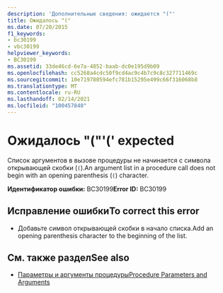 ```yaml
---
description: 'Дополнительные сведения: ожидается "("'
title: Ожидалось "("
ms.date: 07/20/2015
f1_keywords:
- bc30199
- vbc30199
helpviewer_keywords:
- BC30199
ms.assetid: 33de46cd-6e7a-4852-baab-dc0e195d9b09
ms.openlocfilehash: cc5268a4cdc50f9cd4ac9c4b7c9c8c327711469c
ms.sourcegitcommit: 10e719780594efc781b15295e499c66f316068b8
ms.translationtype: MT
ms.contentlocale: ru-RU
ms.lasthandoff: 02/14/2021
ms.locfileid: "100457840"
---
```

# <a name="-expected"></a><span data-ttu-id="84ce2-103">Ожидалось "("</span><span class="sxs-lookup"><span data-stu-id="84ce2-103">'(' expected</span></span>

<span data-ttu-id="84ce2-104">Список аргументов в вызове процедуры не начинается с символа открывающей скобки (`(`).</span><span class="sxs-lookup"><span data-stu-id="84ce2-104">An argument list in a procedure call does not begin with an opening parenthesis (`(`) character.</span></span>  
  
 <span data-ttu-id="84ce2-105">**Идентификатор ошибки:** BC30199</span><span class="sxs-lookup"><span data-stu-id="84ce2-105">**Error ID:** BC30199</span></span>  
  
## <a name="to-correct-this-error"></a><span data-ttu-id="84ce2-106">Исправление ошибки</span><span class="sxs-lookup"><span data-stu-id="84ce2-106">To correct this error</span></span>  
  
- <span data-ttu-id="84ce2-107">Добавьте символ открывающей скобки в начало списка.</span><span class="sxs-lookup"><span data-stu-id="84ce2-107">Add an opening parenthesis character to the beginning of the list.</span></span>  
  
## <a name="see-also"></a><span data-ttu-id="84ce2-108">См. также раздел</span><span class="sxs-lookup"><span data-stu-id="84ce2-108">See also</span></span>

- [<span data-ttu-id="84ce2-109">Параметры и аргументы процедуры</span><span class="sxs-lookup"><span data-stu-id="84ce2-109">Procedure Parameters and Arguments</span></span>](../programming-guide/language-features/procedures/procedure-parameters-and-arguments.md)
